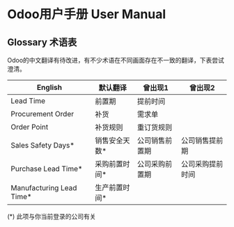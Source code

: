 # Odoo用户手册 User Manual

## Glossary 术语表

Odoo的中文翻译有待改进，有不少术语在不同画面存在不一致的翻译，下表尝试澄清。

 English | 默认翻译 | 曾出现1 | 曾出现2 
-----|-----|----|-----
Lead Time | 前置期 | 提前时间 |  |
Procurement Order | 补货 | 需求单 | |
Order Point | 补货规则 | 重订货规则 | |
Sales Safety Days* | 销售安全天数* | 公司销售前置期 | 公司销售提前期
Purchase Lead Time* | 采购前置时间* | 公司采购前置期 | 公司采购提前时间
Manufacturing Lead Time* | 生产前置时间*

(*) 此项与你当前登录的公司有关